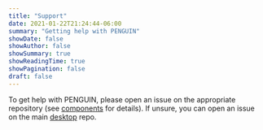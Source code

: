 ```yaml
---
title: "Support"
date: 2021-01-22T21:24:44-06:00
summary: "Getting help with PENGUIN"
showDate: false
showAuthor: false
showSummary: true
showReadingTime: true
showPagination: false
draft: false
---
```


To get help with PENGUIN, please open an issue on the appropriate repository (see [components](/docs/components) for details). If unsure, you can open an issue on the main [desktop](https://github.com/penguin-fyi/desktop/issues) repo.
